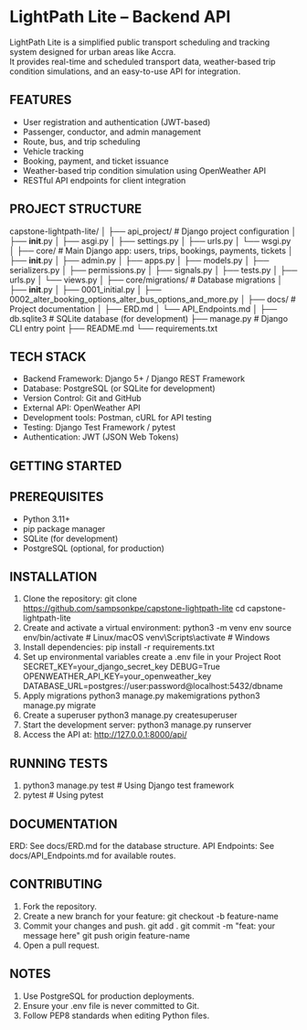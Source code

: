 # LightPath Lite – Backend API

LightPath Lite is a simplified public transport scheduling and tracking system designed for urban areas like Accra.  
It provides real-time and scheduled transport data, weather-based trip condition simulations, and an easy-to-use API for integration.

## FEATURES
- User registration and authentication (JWT-based)
- Passenger, conductor, and admin management
- Route, bus, and trip scheduling  
- Vehicle tracking  
- Booking, payment, and ticket issuance  
- Weather-based trip condition simulation using OpenWeather API  
- RESTful API endpoints for client integration 

## PROJECT STRUCTURE
capstone-lightpath-lite/
│
├── api_project/            # Django project configuration
│   ├── __init__.py
│   ├── asgi.py
│   ├── settings.py
│   ├── urls.py
│   └── wsgi.py
│
├── core/                   # Main Django app: users, trips, bookings, payments, tickets
│   ├── __init__.py
│   ├── admin.py
│   ├── apps.py
│   ├── models.py
│   ├── serializers.py
│   ├── permissions.py
│   ├── signals.py
│   ├── tests.py
│   ├── urls.py
│   └── views.py
│
├── core/migrations/        # Database migrations
│   ├── __init__.py
│   ├── 0001_initial.py
│   ├── 0002_alter_booking_options_alter_bus_options_and_more.py
│
├── docs/                   # Project documentation
│   ├── ERD.md
│   └── API_Endpoints.md
│
├── db.sqlite3              # SQLite database (for development)
├── manage.py               # Django CLI entry point
├── README.md
└── requirements.txt


## TECH STACK
- Backend Framework: Django 5+ / Django REST Framework
- Database: PostgreSQL (or SQLite for development)
- Version Control: Git and GitHub
- External API: OpenWeather API
- Development tools: Postman, cURL for API testing
- Testing: Django Test Framework / pytest
- Authentication: JWT (JSON Web Tokens)


## GETTING STARTED

## PREREQUISITES
- Python 3.11+
- pip package manager
- SQLite (for development)
- PostgreSQL (optional, for production)

##  INSTALLATION
1. Clone the repository:
   git clone https://github.com/sampsonkpe/capstone-lightpath-lite
   cd capstone-lightpath-lite
2. Create and activate a virtual environment:
   python3 -m venv env
   source env/bin/activate # Linux/macOS
   venv\Scripts\activate # Windows
3. Install dependencies:
   pip install -r requirements.txt
4. Set up environmental variables
   create a .env file in your Project Root
      SECRET_KEY=your_django_secret_key
      DEBUG=True
      OPENWEATHER_API_KEY=your_openweather_key
      DATABASE_URL=postgres://user:password@localhost:5432/dbname
5. Apply migrations
   python3 manage.py makemigrations
   python3 manage.py migrate
6. Create a superuser
   python3 manage.py createsuperuser
7. Start the development server:
   python3 manage.py runserver
8. Access the API at: http://127.0.0.1:8000/api/

## RUNNING TESTS
1. python3 manage.py test        # Using Django test framework
2. pytest         # Using pytest


## DOCUMENTATION
   ERD: See docs/ERD.md for the database structure.
   API Endpoints: See docs/API_Endpoints.md for available routes.

## CONTRIBUTING
1. Fork the repository.
2. Create a new branch for your feature:
   git checkout -b feature-name
3. Commit your changes and push.
   git add .
   git commit -m "feat: your message here"
   git push origin feature-name
4. Open a pull request.

## NOTES
1. Use PostgreSQL for production deployments.
2. Ensure your .env file is never committed to Git.
3. Follow PEP8 standards when editing Python files.
